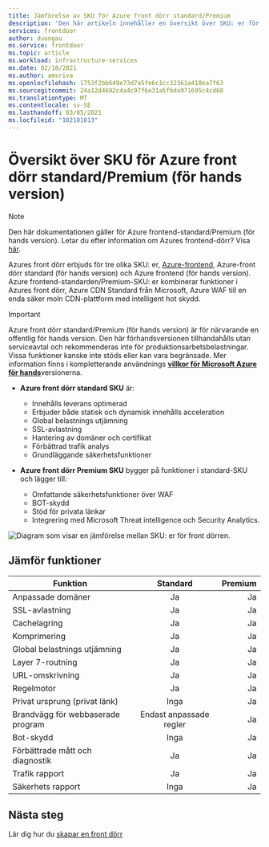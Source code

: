 ```yaml
---
title: Jämförelse av SKU för Azure front dörr standard/Premium
description: 'Den här artikeln innehåller en översikt över SKU: er för standard-och Premium-SKU i Azure och funktions skillnader.'
services: frontdoor
author: duongau
ms.service: frontdoor
ms.topic: article
ms.workload: infrastructure-services
ms.date: 02/18/2021
ms.author: amsriva
ms.openlocfilehash: 1753f2bb649e73d7a5fe6c1cc32361a418ea7f63
ms.sourcegitcommit: 24a12d4692c4a4c97f6e31a5fbda971695c4cd68
ms.translationtype: MT
ms.contentlocale: sv-SE
ms.lasthandoff: 03/05/2021
ms.locfileid: "102181813"
---
```

# <a name="overview-of-azure-front-door-standardpremium-sku-preview"></a>Översikt över SKU för Azure front dörr standard/Premium (för hands version)

> [!Note]
> Den här dokumentationen gäller för Azure frontend-standard/Premium (för hands version). Letar du efter information om Azures frontend-dörr? Visa [här](../front-door-overview.md).

Azures front dörr erbjuds för tre olika SKU: er, [Azure-frontend](../front-door-overview.md), Azure-front dörr standard (för hands version) och Azure frontend (för hands version). Azure frontend-standarden/Premium-SKU: er kombinerar funktioner i Azures front dörr, Azure CDN Standard från Microsoft, Azure WAF till en enda säker moln CDN-plattform med intelligent hot skydd.

> [!IMPORTANT]
> Azure front dörr standard/Premium (för hands version) är för närvarande en offentlig för hands version.
> Den här förhandsversionen tillhandahålls utan serviceavtal och rekommenderas inte för produktionsarbetsbelastningar. Vissa funktioner kanske inte stöds eller kan vara begränsade.
> Mer information finns i kompletterande användnings [**villkor för Microsoft Azure för hands**](https://azure.microsoft.com/support/legal/preview-supplemental-terms/)versionerna.

* **Azure front dörr standard SKU** är:

    * Innehålls leverans optimerad
    * Erbjuder både statisk och dynamisk innehålls acceleration
    * Global belastnings utjämning
    * SSL-avlastning
    * Hantering av domäner och certifikat
    * Förbättrad trafik analys 
    * Grundläggande säkerhetsfunktioner

* **Azure front dörr Premium SKU** bygger på funktioner i standard-SKU och lägger till:

    * Omfattande säkerhetsfunktioner över WAF
    * BOT-skydd
    * Stöd för privata länkar
    * Integrering med Microsoft Threat intelligence och Security Analytics. 

![Diagram som visar en jämförelse mellan SKU: er för front dörren.](../media/tier-comparison/tier-comparison.png)

## <a name="feature-comparison"></a>Jämför funktioner

| Funktion |      Standard      |  Premium |
|----------|:-------------:|------:|
| Anpassade domäner | Ja | Ja |
| SSL-avlastning | Ja | Ja |
| Cachelagring |  Ja  | Ja |
| Komprimering | Ja | Ja   |
| Global belastnings utjämning | Ja  | Ja |
| Layer 7-routning | Ja | Ja |
| URL-omskrivning | Ja | Ja |
| Regelmotor | Ja | Ja |
| Privat ursprung (privat länk) | Inga | Ja |
| Brandvägg för webbaserade program | Endast anpassade regler | Ja |
| Bot-skydd | Inga | Ja |
| Förbättrade mått och diagnostik | Ja | Ja |
| Trafik rapport | Ja | Ja |
| Säkerhets rapport | Inga | Ja | 

## <a name="next-steps"></a>Nästa steg

Lär dig hur du [skapar en front dörr](create-front-door-portal.md)
